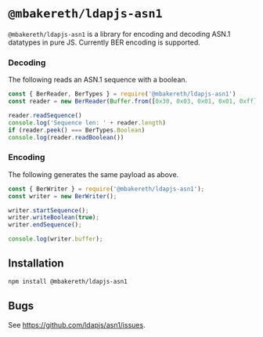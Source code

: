 # `@mbakereth/ldapjs-asn1`

`@mbakereth/ldapjs-asn1` is a library for encoding and decoding ASN.1 datatypes in pure
JS. Currently BER encoding is supported.

### Decoding

The following reads an ASN.1 sequence with a boolean.

```js
const { BerReader, BerTypes } = require('@mbakereth/ldapjs-asn1')
const reader = new BerReader(Buffer.from([0x30, 0x03, 0x01, 0x01, 0xff]))

reader.readSequence()
console.log('Sequence len: ' + reader.length)
if (reader.peek() === BerTypes.Boolean)
console.log(reader.readBoolean())
```

### Encoding

The following generates the same payload as above.

```js
const { BerWriter } = require('@mbakereth/ldapjs-asn1');
const writer = new BerWriter();

writer.startSequence();
writer.writeBoolean(true);
writer.endSequence();

console.log(writer.buffer);
```

## Installation

```sh
npm install @mbakereth/ldapjs-asn1
```

## Bugs

See <https://github.com/ldapjs/asn1/issues>.
